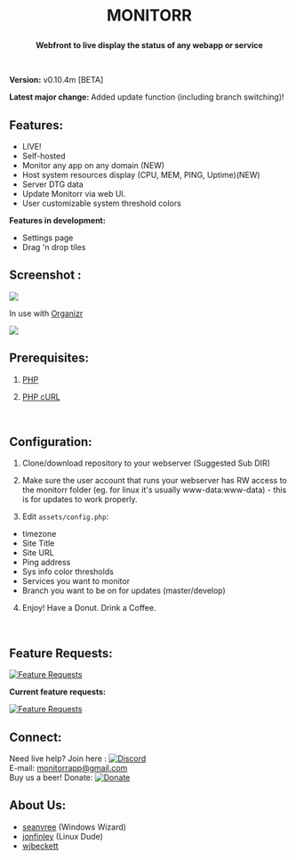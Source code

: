 # <p align="center"><b> MONITORR </b></p>

<p align="center"><b>Webfront to live display the status of any webapp or service  </b></p>
<br>

<b> Version:</b> v0.10.4m [BETA]

<b> Latest major change: </b>  Added update function (including branch switching)!

## Features:

- LIVE!
- Self-hosted
- Monitor any app on any domain (NEW)
- Host system resources display (CPU, MEM, PING, Uptime)(NEW)
- Server DTG data
- Update Monitorr via web UI.
- User customizable system threshold colors

<b> Features in development: </b>
- Settings page
- Drag 'n drop tiles


## Screenshot :

<img src="https://i.imgur.com/6fn9mMc.png[/img]">

<br>

In use with [Organizr](https://github.com/causefx/Organizr)

<img src="https://i.imgur.com/VdcgPHs.png[/img]">


## Prerequisites:
1) [PHP](https://secure.php.net/downloads.php)

2) [PHP cURL](https://secure.php.net/manual/en/book.curl.php)

<br>

## Configuration:
1) Clone/download repository to your webserver (Suggested Sub DIR)

2) Make sure the user account that runs your webserver has RW access to the monitorr folder (eg. for linux it's usually www-data:www-data) - this is for updates to work properly.

3) Edit `assets/config.php`:
 - timezone
 - Site Title
 - Site URL
 - Ping address
 - Sys info color thresholds
 - Services you want to monitor
 - Branch you want to be on for updates (master/develop)

4) Enjoy! Have a Donut. Drink a Coffee.
<br>

## Feature Requests:
 [![Feature Requests](https://cloud.githubusercontent.com/assets/390379/10127973/045b3a96-6560-11e5-9b20-31a2032956b2.png)](https://feathub.com/Monitorr/Monitorr)

<b> Current feature requests: </b>

[![Feature Requests](https://feathub.com/Monitorr/Monitorr?format=svg)](https://feathub.com/Monitorr/Monitorr)
<br>

## Connect:
Need live help?  Join here :   [![Discord](https://img.shields.io/discord/102860784329052160.svg)](https://discord.gg/YKbRXtt)
<br>
E-mail: monitorrapp@gmail.com
<br>
Buy us a beer! Donate:        [![Donate](https://img.shields.io/badge/Donate-PayPal-green.svg)](https://paypal.me/monitorrapp)

## About Us:
- [seanvree](https://github.com/seanvree) (Windows Wizard)
- [jonfinley](https://github.com/jonfinley) (Linux Dude)
- [wjbeckett](https://github.com/wjbeckett)
